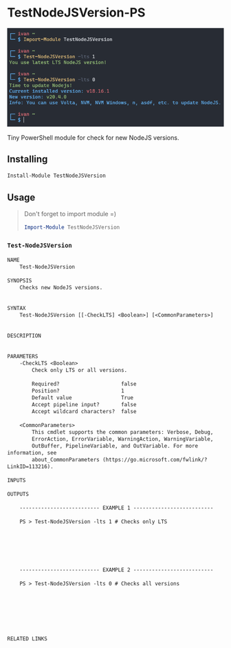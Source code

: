 # TestNodeJSVersion-PS

![Screenshot of work](.github/screenshot.png)

Tiny PowerShell module for check for new NodeJS versions.

## Installing

```powershell
Install-Module TestNodeJSVersion
```

## Usage

> Don't forget to import module =)
>
> ```powershell
> Import-Module TestNodeJSVersion
> ```

### `Test-NodeJSVersion`

```
NAME
    Test-NodeJSVersion

SYNOPSIS
    Checks new NodeJS versions.


SYNTAX
    Test-NodeJSVersion [[-CheckLTS] <Boolean>] [<CommonParameters>]


DESCRIPTION


PARAMETERS
    -CheckLTS <Boolean>
        Check only LTS or all versions.

        Required?                    false
        Position?                    1
        Default value                True
        Accept pipeline input?       false
        Accept wildcard characters?  false

    <CommonParameters>
        This cmdlet supports the common parameters: Verbose, Debug,
        ErrorAction, ErrorVariable, WarningAction, WarningVariable,
        OutBuffer, PipelineVariable, and OutVariable. For more information, see
        about_CommonParameters (https://go.microsoft.com/fwlink/?LinkID=113216).

INPUTS

OUTPUTS

    -------------------------- EXAMPLE 1 --------------------------

    PS > Test-NodeJSVersion -lts 1 # Checks only LTS






    -------------------------- EXAMPLE 2 --------------------------

    PS > Test-NodeJSVersion -lts 0 # Checks all versions







RELATED LINKS

```

